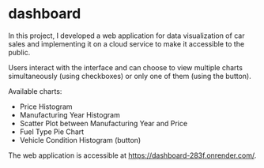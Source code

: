 # dashboard
In this project, I developed a web application for data visualization of car sales and implementing it on a cloud service to make it accessible to the public.

Users interact with the interface and can choose to view multiple charts simultaneously (using checkboxes) or only one of them (using the button).

Available charts:
- Price Histogram
- Manufacturing Year Histogram
- Scatter Plot between Manufacturing Year and Price
- Fuel Type Pie Chart
- Vehicle Condition Histogram (button)

The web application is accessible at https://dashboard-283f.onrender.com/.
